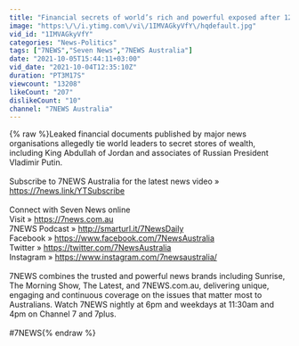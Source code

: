 ```yaml
---
title: "Financial secrets of world’s rich and powerful exposed after 12 million documents are leaked | 7NEWS"
image: "https:\/\/i.ytimg.com\/vi\/1IMVAGkyVfY\/hqdefault.jpg"
vid_id: "1IMVAGkyVfY"
categories: "News-Politics"
tags: ["7NEWS","Seven News","7NEWS Australia"]
date: "2021-10-05T15:44:11+03:00"
vid_date: "2021-10-04T12:35:10Z"
duration: "PT3M17S"
viewcount: "13208"
likeCount: "207"
dislikeCount: "10"
channel: "7NEWS Australia"
---
```

{% raw %}Leaked financial documents published by major news organisations allegedly tie world leaders to secret stores of wealth, including King Abdullah of Jordan and associates of Russian President Vladimir Putin.<br /><br />Subscribe to 7NEWS Australia for the latest news video » <a rel="nofollow" target="blank" href="https://7news.link/YTSubscribe">https://7news.link/YTSubscribe</a><br /><br />Connect with Seven News online<br />Visit » <a rel="nofollow" target="blank" href="https://7news.com.au">https://7news.com.au</a><br />7NEWS Podcast » <a rel="nofollow" target="blank" href="http://smarturl.it/7NewsDaily">http://smarturl.it/7NewsDaily</a><br />Facebook » <a rel="nofollow" target="blank" href="https://www.facebook.com/7NewsAustralia">https://www.facebook.com/7NewsAustralia</a><br />Twitter » <a rel="nofollow" target="blank" href="https://twitter.com/7NewsAustralia">https://twitter.com/7NewsAustralia</a><br />Instagram » <a rel="nofollow" target="blank" href="https://www.instagram.com/7newsaustralia/">https://www.instagram.com/7newsaustralia/</a> <br /><br />7NEWS combines the trusted and powerful news brands including Sunrise, The Morning Show, The Latest, and 7NEWS.com.au, delivering unique, engaging and continuous coverage on the issues that matter most to Australians. Watch 7NEWS nightly at 6pm and weekdays at 11:30am and 4pm on Channel 7 and 7plus.<br /><br />#7NEWS{% endraw %}
